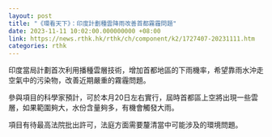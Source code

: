 ```yaml
---
layout: post
title: "《環看天下》：印度計劃種雲降雨改善首都霧霾問題"
date: 2023-11-11 10:02:00.000000000 +08:00
link: https://news.rthk.hk/rthk/ch/component/k2/1727407-20231111.htm
categories: rthk
---
```


印度當局計劃首次利用播種雲層技術，增加首都地區的下雨機率，希望靠雨水沖走空氣中的污染物，改善近期嚴重的霧霾問題。

參與項目的科學家預計，可於本月20日左右實行，屆時首都區上空將出現一些雲層，如果範圍夠大，水份含量夠多，有機會觸發大雨。

項目有待最高法院批出許可，法庭方面需要釐清當中可能涉及的環境問題。
